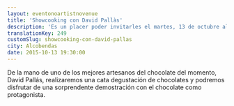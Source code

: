```yaml
---
layout: eventonoartistnovenue
title: 'Showcooking con David Pallàs'
description: 'Es un placer poder invitarles el martes, 13 de octubre al nuevo Centro de MIELE en Alcobendas, para asistir a un programa de cocina con el renombrado cocinero David Pallàs.'
translationKey: 249
customSlug: showcooking-con-david-pallas
city: Alcobendas
date: 2015-10-13 19:30:00
---
```


De la mano de uno de los mejores artesanos del chocolate del momento, David Pallás, realizaremos una cata degustación de chocolates y podremos disfrutar de una sorprendente demostración con el chocolate como protagonista.
